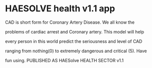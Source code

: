 # HAESOLVE health v1.1 app

CAD is short form for Coronary Artery Disease. We all know the

problems of cardiac arrest and Coronary artery. This model will help

every person in this world predict the seriousness and level of CAD

ranging from nothing(0) to extremely dangerous and critical (5). Have

fun using. PUBLISHED AS HAESolve HEALTH SECTOR v1.1
